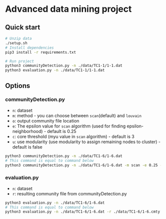 # Advanced data mining project

## Quick start
```bash
# Unzip data
./setup.sh
# Install dependencies
pip3 install -r requirements.txt

# Run project
python3 communityDetection.py -n ./data/TC1-1/1-1.dat
python3 evaluation.py -n ./data/TC1-1/1-1.dat
```


## Options
### communityDetection.py
- `n`: dataset
- `m`: method - you can choose between `scan`(default) and `louvain`
- `o`: output community file location
- `e`: The epsilon value for `scan` algorithm (used for finding epsilon-neighborhood) - default is 0.25
- `c`: core threshold (myu value in `scan` algorithm) - default is 3
- `u`: use modularity (use modularity to assign remaining nodes to cluster) - default is false
```bash
python3 communityDetection.py -n ./data/TC1-6/1-6.dat
# This command is equal to command below
python3 communityDetection.py -n ./data/TC1-6/1-6.dat -m scan -e 0.25 -c 3 -o ./data/TC1-6/1-6.cmty 
```

### evaluation.py
- `n`: dataset
- `r`: resulting community file from communityDetection.py
```bash
python3 evaluation.py -n ./data/TC1-6/1-6.dat
# This command is equal to command below
python3 evaluation.py -n ./data/TC1-6/1-6.dat -r ./data/TC1-6/1-6.cmty 
```
